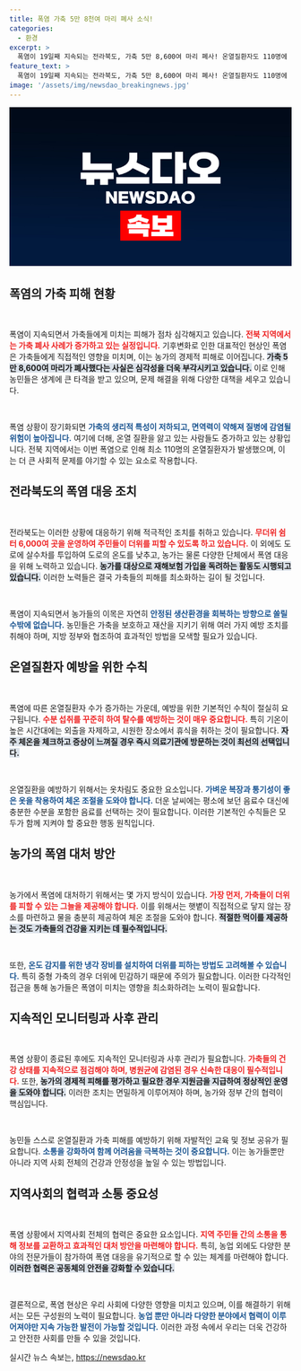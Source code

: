 ```yaml
---
title: 폭염 가축 5만 8천여 마리 폐사 소식!
categories:
  - 환경
excerpt: >
  폭염이 19일째 지속되는 전라북도, 가축 5만 8,600여 마리 폐사! 온열질환자도 110명에 달해. 도는 긴급 대응책 마련에 나섰습니다. 무더위 쉼터와 재해보험 가입 독려로 피해 최소화에 집중하고 있습니다!
feature_text: >
  폭염이 19일째 지속되는 전라북도, 가축 5만 8,600여 마리 폐사! 온열질환자도 110명에 달해. 도는 긴급 대응책 마련에 나섰습니다. 무더위 쉼터와 재해보험 가입 독려로 피해 최소화에 집중하고 있습니다!
image: '/assets/img/newsdao_breakingnews.jpg'
---
```


<p><img src="/assets/img/newsdao_breakingnews.jpg" alt="firstkoreanews 속보" /></p>

<h2 data-ke-size="size26">폭염의 가축 피해 현황</h2>

<p data-ke-size="size16">&nbsp;</p>

<p>폭염이 지속되면서 가축들에게 미치는 피해가 점차 심각해지고 있습니다. <b><span style="color: #ee2323;">전북 지역에서는 가축 폐사 사례가 증가하고 있는 실정입니다.</span></b> 기후변화로 인한 대표적인 현상인 폭염은 가축들에게 직접적인 영향을 미치며, 이는 농가의 경제적 피해로 이어집니다. <b><span style="background-color: #21538527;">가축 5만 8,600여 마리가 폐사했다는 사실은 심각성을 더욱 부각시키고 있습니다.</span></b> 이로 인해 농민들은 생계에 큰 타격을 받고 있으며, 문제 해결을 위해 다양한 대책을 세우고 있습니다.</p>

<p data-ke-size="size16">&nbsp;</p>

<p>폭염 상황이 장기화되면 <b><span style="color: #1a5490;">가축의 생리적 특성이 저하되고, 면역력이 약해져 질병에 감염될 위험이 높아집니다.</span></b> 여기에 더해, 온열 질환을 앓고 있는 사람들도 증가하고 있는 상황입니다. 전북 지역에서는 이번 폭염으로 인해 최소 110명의 온열질환자가 발생했으며, 이는 더 큰 사회적 문제를 야기할 수 있는 요소로 작용합니다.</p>

<h2 data-ke-size="size26">전라북도의 폭염 대응 조치</h2>

<p data-ke-size="size16">&nbsp;</p>

<p>전라북도는 이러한 상황에 대응하기 위해 적극적인 조치를 취하고 있습니다. <b><span style="color: #ee2323;">무더위 쉼터 6,000여 곳을 운영하여 주민들이 더위를 피할 수 있도록 하고 있습니다.</span></b> 이 외에도 도로에 살수차를 투입하여 도로의 온도를 낮추고, 농가는 물론 다양한 단체에서 폭염 대응을 위해 노력하고 있습니다. <b><span style="background-color: #21538527;">농가를 대상으로 재해보험 가입을 독려하는 활동도 시행되고 있습니다.</span></b> 이러한 노력들은 결국 가축들의 피해를 최소화하는 길이 될 것입니다.</p>

<p data-ke-size="size16">&nbsp;</p>

<p>폭염이 지속되면서 농가들의 이목은 자연히 <b><span style="color: #1a5490;">안정된 생산환경을 회복하는 방향으로 쏠릴 수밖에 없습니다.</span></b> 농민들은 가축을 보호하고 재산을 지키기 위해 여러 가지 예방 조치를 취해야 하며, 지방 정부와 협조하여 효과적인 방법을 모색할 필요가 있습니다.</p>

<h2 data-ke-size="size26">온열질환자 예방을 위한 수칙</h2>

<p data-ke-size="size16">&nbsp;</p>

<p>폭염에 따른 온열질환자 수가 증가하는 가운데, 예방을 위한 기본적인 수칙이 절실히 요구됩니다. <b><span style="color: #ee2323;">수분 섭취를 꾸준히 하여 탈수를 예방하는 것이 매우 중요합니다.</span></b> 특히 기온이 높은 시간대에는 외출을 자제하고, 시원한 장소에서 휴식을 취하는 것이 필요합니다. <b><span style="background-color: #21538527;">자주 체온을 체크하고 증상이 느껴질 경우 즉시 의료기관에 방문하는 것이 최선의 선택입니다.</span></b></p>

<p data-ke-size="size16">&nbsp;</p>

<p>온열질환을 예방하기 위해서는 옷차림도 중요한 요소입니다. <b><span style="color: #1a5490;">가벼운 복장과 통기성이 좋은 옷을 착용하여 체온 조절을 도와야 합니다.</span></b> 더운 날씨에는 평소에 보던 음료수 대신에 충분한 수분을 포함한 음료를 선택하는 것이 필요합니다. 이러한 기본적인 수칙들은 모두가 함께 지켜야 할 중요한 행동 원칙입니다.</p>

<h2 data-ke-size="size26">농가의 폭염 대처 방안</h2>

<p data-ke-size="size16">&nbsp;</p>

<p>농가에서 폭염에 대처하기 위해서는 몇 가지 방식이 있습니다. <b><span style="color: #ee2323;">가장 먼저, 가축들이 더위를 피할 수 있는 그늘을 제공해야 합니다.</span></b> 이를 위해서는 햇볕이 직접적으로 닿지 않는 장소를 마련하고 물을 충분히 제공하여 체온 조절을 도와야 합니다. <b><span style="background-color: #21538527;">적절한 먹이를 제공하는 것도 가축들의 건강을 지키는 데 필수적입니다.</span></b></p>

<p data-ke-size="size16">&nbsp;</p>

<p>또한, <b><span style="color: #1a5490;">온도 감지를 위한 냉각 장비를 설치하여 더위를 피하는 방법도 고려해볼 수 있습니다.</span></b> 특히 중형 가축의 경우 더위에 민감하기 때문에 주의가 필요합니다. 이러한 다각적인 접근을 통해 농가들은 폭염이 미치는 영향을 최소화하려는 노력이 필요합니다.</p>

<h2 data-ke-size="size26">지속적인 모니터링과 사후 관리</h2>

<p data-ke-size="size16">&nbsp;</p>

<p>폭염 상황이 종료된 후에도 지속적인 모니터링과 사후 관리가 필요합니다. <b><span style="color: #ee2323;">가축들의 건강 상태를 지속적으로 점검해야 하며, 병원균에 감염된 경우 신속한 대응이 필수적입니다.</span></b> 또한, <b><span style="background-color: #21538527;">농가의 경제적 피해를 평가하고 필요한 경우 지원금을 지급하여 정상적인 운영을 도와야 합니다.</span></b> 이러한 조치는 면밀하게 이루어져야 하며, 농가와 정부 간의 협력이 핵심입니다.</p>

<p data-ke-size="size16">&nbsp;</p>

<p>농민들 스스로 온열질환과 가축 피해를 예방하기 위해 자발적인 교육 및 정보 공유가 필요합니다. <b><span style="color: #1a5490;">소통을 강화하여 함께 어려움을 극복하는 것이 중요합니다.</span></b> 이는 농가들뿐만 아니라 지역 사회 전체의 건강과 안정성을 높일 수 있는 방법입니다.</p>

<h2 data-ke-size="size26">지역사회의 협력과 소통 중요성</h2>

<p data-ke-size="size16">&nbsp;</p>

<p>폭염 상황에서 지역사회 전체의 협력은 중요한 요소입니다. <b><span style="color: #ee2323;">지역 주민들 간의 소통을 통해 정보를 교환하고 효과적인 대처 방안을 마련해야 합니다.</span></b> 특히, 농업 외에도 다양한 분야의 전문가들이 참가하여 폭염 대응을 유기적으로 할 수 있는 체계를 마련해야 합니다. <b><span style="background-color: #21538527;">이러한 협력은 공동체의 안전을 강화할 수 있습니다.</span></b></p>

<p data-ke-size="size16">&nbsp;</p>

<p>결론적으로, 폭염 현상은 우리 사회에 다양한 영향을 미치고 있으며, 이를 해결하기 위해서는 모든 구성원의 노력이 필요합니다. <b><span style="color: #1a5490;">농업 뿐만 아니라 다양한 분야에서 협력이 이루어져야만 지속 가능한 발전이 가능할 것입니다.</span></b> 이러한 과정 속에서 우리는 더욱 건강하고 안전한 사회를 만들 수 있을 것입니다.</p>
실시간 뉴스 속보는, <a href="https://newsdao.kr" rel="dofollow">https://newsdao.kr</a>


